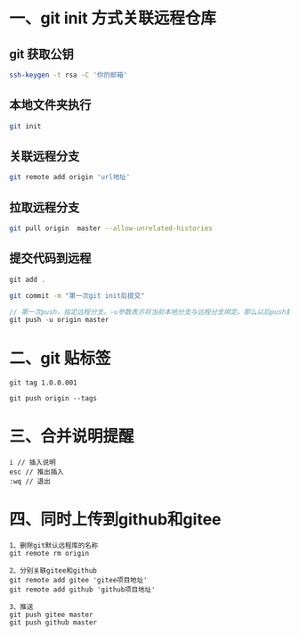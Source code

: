 # 一、git init 方式关联远程仓库

## git 获取公钥

``` bash
ssh-keygen -t rsa -C '你的邮箱'
```

## 本地文件夹执行

``` bash
git init
```

## 关联远程分支

```  bash
git remote add origin 'url地址'
```

## 拉取远程分支

```bash
git pull origin  master --allow-unrelated-histories
```

## 提交代码到远程

```csharp
git add .
```

```bash
git commit -m "第一次git init后提交"
```

```cpp
// 第一次push，指定远程分支。-u参数表示将当前本地分支与远程分支绑定。那么以后push就不用再加远程分支名了
git push -u origin master
```

# 二、git 贴标签

```
git tag 1.0.0.001
```

```
git push origin --tags
```

# 三、合并说明提醒

```
i // 插入说明
esc // 推出插入
:wq // 退出
```

# 四、同时上传到github和gitee

``` 
1、删除git默认远程库的名称
git remote rm origin
```

``` 
2、分别关联gitee和github
git remote add gitee 'gitee项目地址'
git remote add github 'github项目地址'
```

``` 
3、推送
git push gitee master
git push github master
```

